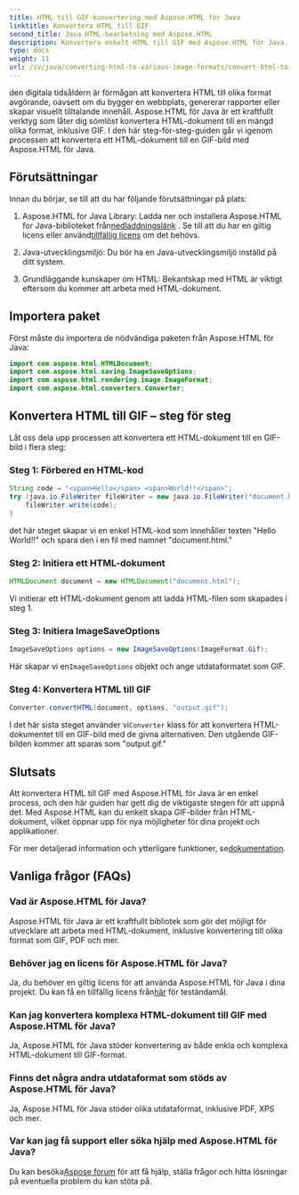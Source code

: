 ```yaml
---
title: HTML till GIF-konvertering med Aspose.HTML för Java
linktitle: Konvertera HTML till GIF
second_title: Java HTML-bearbetning med Aspose.HTML
description: Konvertera enkelt HTML till GIF med Aspose.HTML för Java. Skapa fantastiska bilder från HTML-dokument. Kom igång nu!
type: docs
weight: 11
url: /sv/java/converting-html-to-various-image-formats/convert-html-to-gif/
---
```


den digitala tidsåldern är förmågan att konvertera HTML till olika format avgörande, oavsett om du bygger en webbplats, genererar rapporter eller skapar visuellt tilltalande innehåll. Aspose.HTML för Java är ett kraftfullt verktyg som låter dig sömlöst konvertera HTML-dokument till en mängd olika format, inklusive GIF. I den här steg-för-steg-guiden går vi igenom processen att konvertera ett HTML-dokument till en GIF-bild med Aspose.HTML för Java.

## Förutsättningar

Innan du börjar, se till att du har följande förutsättningar på plats:

1. Aspose.HTML for Java Library: Ladda ner och installera Aspose.HTML for Java-biblioteket från[nedladdningslänk](https://releases.aspose.com/html/java/) . Se till att du har en giltig licens eller använd[tillfällig licens](https://purchase.aspose.com/temporary-license/) om det behövs.

2. Java-utvecklingsmiljö: Du bör ha en Java-utvecklingsmiljö inställd på ditt system.

3. Grundläggande kunskaper om HTML: Bekantskap med HTML är viktigt eftersom du kommer att arbeta med HTML-dokument.

## Importera paket

Först måste du importera de nödvändiga paketen från Aspose.HTML för Java:

```java
import com.aspose.html.HTMLDocument;
import com.aspose.html.saving.ImageSaveOptions;
import com.aspose.html.rendering.image.ImageFormat;
import com.aspose.html.converters.Converter;
```

## Konvertera HTML till GIF – steg för steg

Låt oss dela upp processen att konvertera ett HTML-dokument till en GIF-bild i flera steg:

### Steg 1: Förbered en HTML-kod

```java
String code = "<span>Hello</span> <span>World!!</span>";
try (java.io.FileWriter fileWriter = new java.io.FileWriter("document.html")) {
    fileWriter.write(code);
}
```

det här steget skapar vi en enkel HTML-kod som innehåller texten "Hello World!!" och spara den i en fil med namnet "document.html."

### Steg 2: Initiera ett HTML-dokument

```java
HTMLDocument document = new HTMLDocument("document.html");
```

Vi initierar ett HTML-dokument genom att ladda HTML-filen som skapades i steg 1.

### Steg 3: Initiera ImageSaveOptions

```java
ImageSaveOptions options = new ImageSaveOptions(ImageFormat.Gif);
```

 Här skapar vi en`ImageSaveOptions` objekt och ange utdataformatet som GIF.

### Steg 4: Konvertera HTML till GIF

```java
Converter.convertHTML(document, options, "output.gif");
```

 I det här sista steget använder vi`Converter` klass för att konvertera HTML-dokumentet till en GIF-bild med de givna alternativen. Den utgående GIF-bilden kommer att sparas som "output.gif."

## Slutsats

Att konvertera HTML till GIF med Aspose.HTML för Java är en enkel process, och den här guiden har gett dig de viktigaste stegen för att uppnå det. Med Aspose.HTML kan du enkelt skapa GIF-bilder från HTML-dokument, vilket öppnar upp för nya möjligheter för dina projekt och applikationer.

 För mer detaljerad information och ytterligare funktioner, se[dokumentation](https://reference.aspose.com/html/java/).

## Vanliga frågor (FAQs)

### Vad är Aspose.HTML för Java?
   Aspose.HTML för Java är ett kraftfullt bibliotek som gör det möjligt för utvecklare att arbeta med HTML-dokument, inklusive konvertering till olika format som GIF, PDF och mer.

### Behöver jag en licens för Aspose.HTML för Java?
 Ja, du behöver en giltig licens för att använda Aspose.HTML för Java i dina projekt. Du kan få en tillfällig licens från[här](https://purchase.aspose.com/temporary-license/) för teständamål.

### Kan jag konvertera komplexa HTML-dokument till GIF med Aspose.HTML för Java?
Ja, Aspose.HTML för Java stöder konvertering av både enkla och komplexa HTML-dokument till GIF-format.

### Finns det några andra utdataformat som stöds av Aspose.HTML för Java?
Ja, Aspose.HTML för Java stöder olika utdataformat, inklusive PDF, XPS och mer.

### Var kan jag få support eller söka hjälp med Aspose.HTML för Java?
 Du kan besöka[Aspose forum](https://forum.aspose.com/) för att få hjälp, ställa frågor och hitta lösningar på eventuella problem du kan stöta på.